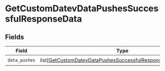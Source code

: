 # GetCustomDatevDataPushesSuccessfulResponseData


## Fields

| Field                                                                                                                                             | Type                                                                                                                                              | Required                                                                                                                                          | Description                                                                                                                                       |
| ------------------------------------------------------------------------------------------------------------------------------------------------- | ------------------------------------------------------------------------------------------------------------------------------------------------- | ------------------------------------------------------------------------------------------------------------------------------------------------- | ------------------------------------------------------------------------------------------------------------------------------------------------- |
| `data_pushes`                                                                                                                                     | list[[GetCustomDatevDataPushesSuccessfulResponseDataDataPushes](../../models/shared/getcustomdatevdatapushessuccessfulresponsedatadatapushes.md)] | :heavy_check_mark:                                                                                                                                | N/A                                                                                                                                               |